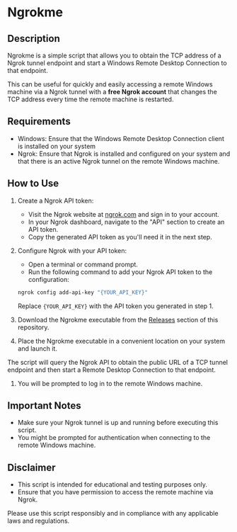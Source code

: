 # **Ngrokme**

## **Description**

Ngrokme is a simple script that allows you to obtain the TCP address of a Ngrok tunnel endpoint and start a Windows Remote Desktop Connection to that endpoint.  

This can be useful for quickly and easily accessing a remote Windows machine via a Ngrok tunnel with a **free Ngrok account** that changes the TCP address every time the remote machine is restarted.

## Requirements

- Windows: Ensure that the Windows Remote Desktop Connection client is installed on your system
- Ngrok: Ensure that Ngrok is installed and configured on your system and that there is an active Ngrok tunnel on the remote Windows machine.

## **How to Use**

1. Create a Ngrok API token:

   - Visit the Ngrok website at [ngrok.com](https://ngrok.com/) and sign in to your account.
   - In your Ngrok dashboard, navigate to the "API" section to create an API token.
   - Copy the generated API token as you'll need it in the next step.

2. Configure Ngrok with your API token:

   - Open a terminal or command prompt.
   - Run the following command to add your Ngrok API token to the configuration:

   ```bash
   ngrok config add-api-key "{YOUR_API_KEY}"
   ```

   Replace `{YOUR_API_KEY}` with the API token you generated in step 1.

3. Download the Ngrokme executable from the [Releases](https://github.com/robesantoro/ngrokme/releases) section of this repository.

4. Place the Ngrokme executable in a convenient location on your system and launch it.

The script will query the Ngrok API to obtain the public URL of a TCP tunnel endpoint and then start a Remote Desktop Connection to that endpoint.

1. You will be prompted to log in to the remote Windows machine.

## **Important Notes**

- Make sure your Ngrok tunnel is up and running before executing this script.
- You might be prompted for authentication when connecting to the remote Windows machine.

## **Disclaimer**

- This script is intended for educational and testing purposes only.
- Ensure that you have permission to access the remote machine via Ngrok.

Please use this script responsibly and in compliance with any applicable laws and regulations.